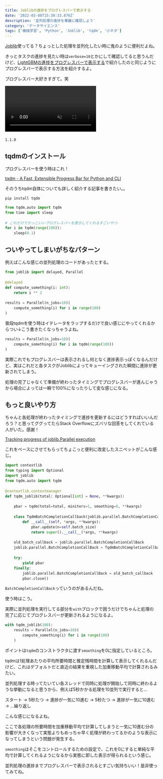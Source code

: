 ```yaml
---
title: Joblibの進捗をプログレスバーで表示する
date: '2022-03-08T15:30:33.876Z'
description: '並列処理の進捗を華麗に確認しよう'
category: 'データサイエンス'
tags: ['機械学習', 'Python', 'Joblib', 'tqdm', '小ネタ']
---
```


[Joblib](https://joblib.readthedocs.io/)使ってる？ちょっとした処理を並列化したい時に鬼のように便利だよね。

きっとタスクの進捗を見たい時は`verbose=10`とかにして確認してると思うんだけど、[LightGBMの進捗をプログレスバーで表示する](./tune-hyper-parameters-with-optuna)で紹介したのと同じようにプログレスバーで表示する方法を紹介するよ。

プログレスバー大好きすぎて。笑

<video autoplay loop muted playsinline>
    <source src="./joblib-tqdm.webm" type="video/webm; codecs='vp9'" />
    <source src="./joblib-tqdm.mp4" type="video/mp4; codecs='avc1'" />
    <img src="./joblib-tqdm.gif" />
</video>

<InfoBox title='Joblibのバージョン'>

`1.1.0`

</InfoBox>

## tqdmのインストール

プログレスバーを使う時はこれ！

[tqdm - A Fast, Extensible Progress Bar for Python and CLI](https://github.com/tqdm/tqdm)

そのうちtqdm自体についても詳しく紹介する記事を書きたい。。

```shell
pip install tqdm
```

```python
from tqdm.auto import tqdm
from time import sleep

# これだけでかっこいいプログレスバーを表示してくれるすごいやつ
for i in tqdm(range(100)):
    sleep(0.1)
```

## ついやってしまいがちなパターン

例えばこんな感じの並列処理のコードがあったとする。

```python
from joblib import delayed, Parallel

@delayed
def compute_something(i: int):
    return i ** 2

results = Parallel(n_jobs=10)(
    compute_something(i) for i in range(100)
)
```

普段tqdmを使う時はイテレータをラップするだけで良い感じにやってくれるからつい↓こう書きたくなっちゃうよね。

```python
results = Parallel(n_jobs=10)(
    compute_something(i) for i in tqdm(range(100))
)
```

実際これでもプログレスバーは表示されるし何となく進捗表示っぽくなるんだけど、実はこれだと各タスクがJoblibによってキューイングされた瞬間に進捗が更新されてしまう。

処理の完了じゃなくて準備が終わったタイミングでプログレスバーが進んじゃうから場合によっては一瞬で100%になったりして変な感じになる。

## もっと良いやり方

ちゃんと各処理が終わったタイミングで進捗を更新するにはどうすればいいんだろう？と思ってググってたらStack Overflowにズバリな回答をしてくれている人がいた。感謝！

[Tracking progress of joblib.Parallel execution](https://stackoverflow.com/questions/24983493/tracking-progress-of-joblib-parallel-execution/58936697#58936697)

これをベースにさせてもらってちょこっと便利に改変したスニペットがこんな感じ。

```python
import contextlib
from typing import Optional
import joblib
from tqdm.auto import tqdm

@contextlib.contextmanager
def tqdm_joblib(total: Optional[int] = None, **kwargs):

    pbar = tqdm(total=total, miniters=1, smoothing=0, **kwargs)

    class TqdmBatchCompletionCallback(joblib.parallel.BatchCompletionCallBack):
        def __call__(self, *args, **kwargs):
            pbar.update(n=self.batch_size)
            return super().__call__(*args, **kwargs)

    old_batch_callback = joblib.parallel.BatchCompletionCallBack
    joblib.parallel.BatchCompletionCallBack = TqdmBatchCompletionCallback

    try:
        yield pbar
    finally:
        joblib.parallel.BatchCompletionCallBack = old_batch_callback
        pbar.close()
```

`BatchCompletionCallBack`っていうのがあるんだね。

使う時はこう。

実際に並列処理を実行してる部分を`with`ブロックで囲うだけでちゃんと処理の完了に応じてプログレスバーが更新されるようになるよ。

```python
with tqdm_joblib(100):
    results = Parallel(n_jobs=10)(
        compute_something(i) for i in range(100)
    )
```

ポイントは`tqdm`のコンストラクタに渡す`smoothing`を0に指定しているところ。

tqdmは1処理あたりの平均所要時間と推定残時間を計算して表示してくれるんだけど、これはデフォルトだと直近の結果を重視した加重移動平均で計算されるみたい。

並列処理する時ってたいてい各スレッドで同時に処理が開始して同時に終わるような挙動になると思うから、例えば5秒かかる処理を10並列で実行すると…

スタート → 5秒たつ → 進捗が一気に10進む → 5秒たつ → 進捗が一気に10進む → ...繰り返し

こんな感じになるよね。

ここで各処理の所要時間を加重移動平均で計算してしまうと一気に10進む分の影響が大きくなって実態よりもめっちゃ早く処理が終わってるかのような表示になってしまうという問題が発生する。

`smoothing`はそこをコントロールするための設定で、これを0にすると単純な平均で計算してくれるようになるから実態に即した表示が得られるという感じ。

並列処理の進捗までプログレスバーで表示されるとすごい気持ちいい！是非使ってみてね。

